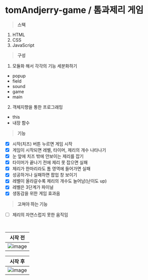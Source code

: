 # tomAndjerry-game / 톰과제리 게임
> **스택**
1. HTML
2. CSS
3. JavaScript
> **구성**
1. 모듈화 해서 각각의 기능 세분화하기
- popup
- field
- sound 
- game
- main
2. 객체지향을 통한 프로그래밍 
- this
- 내장 함수
> **기능**
- [x] 시작(치즈) 버튼 누르면 게임 시작
- [x] 게임이 시작되면 레벨, 타이머, 제리의 개수 나타나기
- [x] 눈 앞에 치즈 밖에 안보이는 제리를 잡기
- [x] 타이머가 끝나기 전에 제리 못 잡으면 실패 
- [x] 제리가 한마리라도 톰 영역에 들어가면 실패
- [x] 성공하거나 실패하면 팝업 창 보이기
- [x] 레벨이 올라갈수록 제리의 개수도 늘어남(난이도 up)
- [x] 레벨은 3단계가 파이널
- [x] 생동감을 위한 게임 효과음 

> **고쳐야 하는 기능**
- [ ] 제리의 자연스럽지 못한 움직임 
<br />

|시작 전|
|--|
|![image](https://user-images.githubusercontent.com/68316994/173488203-10022293-e8e7-42a0-afa3-5ea6ff0c8821.png)|

|시작 후|
|--|
|![image](https://user-images.githubusercontent.com/68316994/173489559-7dfd0f3d-d73b-4d8b-9887-47fc45d93aa9.png)|
